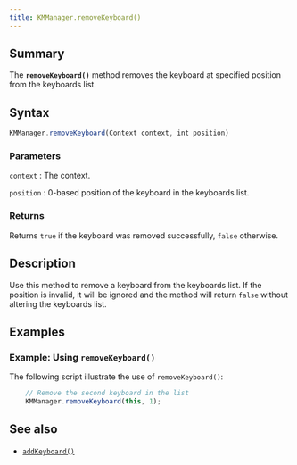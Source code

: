 ```yaml
---
title: KMManager.removeKeyboard()
---
```


## Summary

The **`removeKeyboard()`** method removes the keyboard at specified
position from the keyboards list.

## Syntax

``` javascript
KMManager.removeKeyboard(Context context, int position)
```

### Parameters

`context`
:   The context.

`position`
:   0-based position of the keyboard in the keyboards list.

### Returns

Returns `true` if the keyboard was removed successfully, `false`
otherwise.

## Description

Use this method to remove a keyboard from the keyboards list. If the
position is invalid, it will be ignored and the method will return
`false` without altering the keyboards list.

## Examples

### Example: Using `removeKeyboard()`

The following script illustrate the use of `removeKeyboard()`:

``` javascript
    // Remove the second keyboard in the list
    KMManager.removeKeyboard(this, 1);
```

## See also

-   [`addKeyboard()`](addKeyboard)
